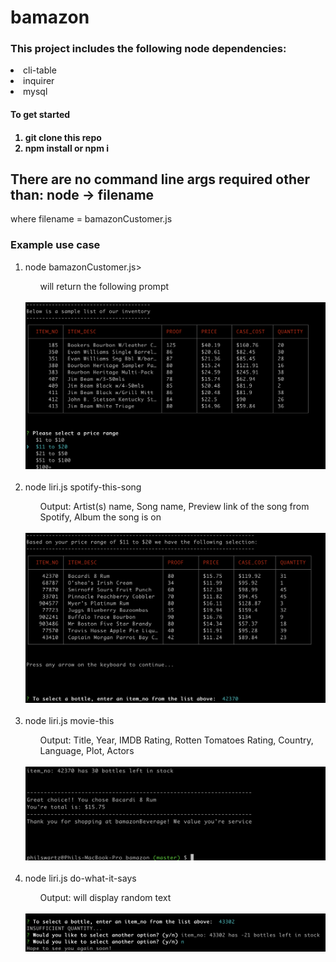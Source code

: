 # bamazon

<h3>This project includes the following node dependencies:</h3>

<li>cli-table</li>
<li>inquirer</li>
<li>mysql</li>

<h4>To get started<h4>
 <ol>
  <li>git clone this repo</li>
  <li>npm install or npm i</li>
 </ol>
  
<h2>There are no command line args required other than: node -> filename</h2>
<p>where filename = bamazonCustomer.js</p>


<h3>Example use case</h3>
<ol>
  <li>node bamazonCustomer.js></li>
  <ul>will return the following prompt</ul>
  <br>
  <img src="images/img1.png">
  

  <br>
  <br>
  
  <li>node liri.js spotify-this-song <song name here></li>
  <ul>Output: Artist(s) name, Song name, Preview link of the song from Spotify, Album the song is on</ul>
  <br>
  
  <img src="images/img2.png">
  
  
  <br>
  <br>

  <li>node liri.js movie-this <movie name here></li>
  <ul>Output: Title, Year, IMDB Rating, Rotten Tomatoes Rating, Country, Language, Plot, Actors</ul>
  <br>

  <img src="images/img3.png">

  <br>
  <br>

  <li>node liri.js do-what-it-says</li>
  <ul>Output: will display random text</ul>

  <br>
  
  <img src="images/img4.png">
  
  <br>
  <br>


</ol>
